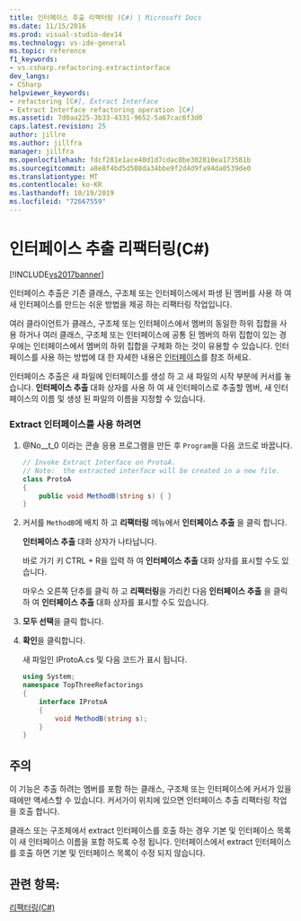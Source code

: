 ```yaml
---
title: 인터페이스 추출 리팩터링 (C#) | Microsoft Docs
ms.date: 11/15/2016
ms.prod: visual-studio-dev14
ms.technology: vs-ide-general
ms.topic: reference
f1_keywords:
- vs.csharp.refactoring.extractinterface
dev_langs:
- CSharp
helpviewer_keywords:
- refactoring [C#], Extract Interface
- Extract Interface refactoring operation [C#]
ms.assetid: 7d0aa225-3b33-4331-9652-5a67cac6f3d0
caps.latest.revision: 25
author: jillre
ms.author: jillfra
manager: jillfra
ms.openlocfilehash: fdcf281e1ace40d1d7cdac0be302810ea173581b
ms.sourcegitcommit: a8e8f4bd5d508da34bbe9f2d4d9fa94da0539de0
ms.translationtype: MT
ms.contentlocale: ko-KR
ms.lasthandoff: 10/19/2019
ms.locfileid: "72667559"
---
```

# <a name="extract-interface-refactoring-c"></a>인터페이스 추출 리팩터링(C#)
[!INCLUDE[vs2017banner](../includes/vs2017banner.md)]

인터페이스 추출은 기존 클래스, 구조체 또는 인터페이스에서 파생 된 멤버를 사용 하 여 새 인터페이스를 만드는 쉬운 방법을 제공 하는 리팩터링 작업입니다.

 여러 클라이언트가 클래스, 구조체 또는 인터페이스에서 멤버의 동일한 하위 집합을 사용 하거나 여러 클래스, 구조체 또는 인터페이스에 공통 된 멤버의 하위 집합이 있는 경우에는 인터페이스에서 멤버의 하위 집합을 구체화 하는 것이 유용할 수 있습니다. 인터페이스를 사용 하는 방법에 대 한 자세한 내용은 [인터페이스](https://msdn.microsoft.com/library/2feda177-ce11-432d-81b4-d50f5f35fd37)를 참조 하세요.

 인터페이스 추출은 새 파일에 인터페이스를 생성 하 고 새 파일의 시작 부분에 커서를 놓습니다. **인터페이스 추출** 대화 상자를 사용 하 여 새 인터페이스로 추출할 멤버, 새 인터페이스의 이름 및 생성 된 파일의 이름을 지정할 수 있습니다.

### <a name="to-use-extract-interface"></a>Extract 인터페이스를 사용 하려면

1. @No__t_0 이라는 콘솔 응용 프로그램을 만든 후 `Program`을 다음 코드로 바꿉니다.

    ```csharp
    // Invoke Extract Interface on ProtoA.
    // Note:  the extracted interface will be created in a new file.
    class ProtoA
    {
        public void MethodB(string s) { }
    }
    ```

2. 커서를 `MethodB`에 배치 하 고 **리팩터링** 메뉴에서 **인터페이스 추출** 을 클릭 합니다.

     **인터페이스 추출** 대화 상자가 나타납니다.

     바로 가기 키 CTRL + R을 입력 하 여 **인터페이스 추출** 대화 상자를 표시할 수도 있습니다.

     마우스 오른쪽 단추를 클릭 하 고 **리팩터링**을 가리킨 다음 **인터페이스 추출** 을 클릭 하 여 **인터페이스 추출** 대화 상자를 표시할 수도 있습니다.

3. **모두 선택**을 클릭 합니다.

4. **확인**을 클릭합니다.

     새 파일인 IProtoA.cs 및 다음 코드가 표시 됩니다.

    ```csharp
    using System;
    namespace TopThreeRefactorings
    {
        interface IProtoA
        {
            void MethodB(string s);
        }
    }
    ```

## <a name="remarks"></a>주의
 이 기능은 추출 하려는 멤버를 포함 하는 클래스, 구조체 또는 인터페이스에 커서가 있을 때에만 액세스할 수 있습니다. 커서가이 위치에 있으면 인터페이스 추출 리팩터링 작업을 호출 합니다.

 클래스 또는 구조체에서 extract 인터페이스를 호출 하는 경우 기본 및 인터페이스 목록이 새 인터페이스 이름을 포함 하도록 수정 됩니다. 인터페이스에서 extract 인터페이스를 호출 하면 기본 및 인터페이스 목록이 수정 되지 않습니다.

## <a name="see-also"></a>관련 항목:
 [리팩터링(C#)](../csharp-ide/refactoring-csharp.md)